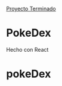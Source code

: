 
[Proyecto Terminado](https://kevinvillajim.github.io/pokeDex/)

# PokeDex

Hecho con React
# pokeDex
